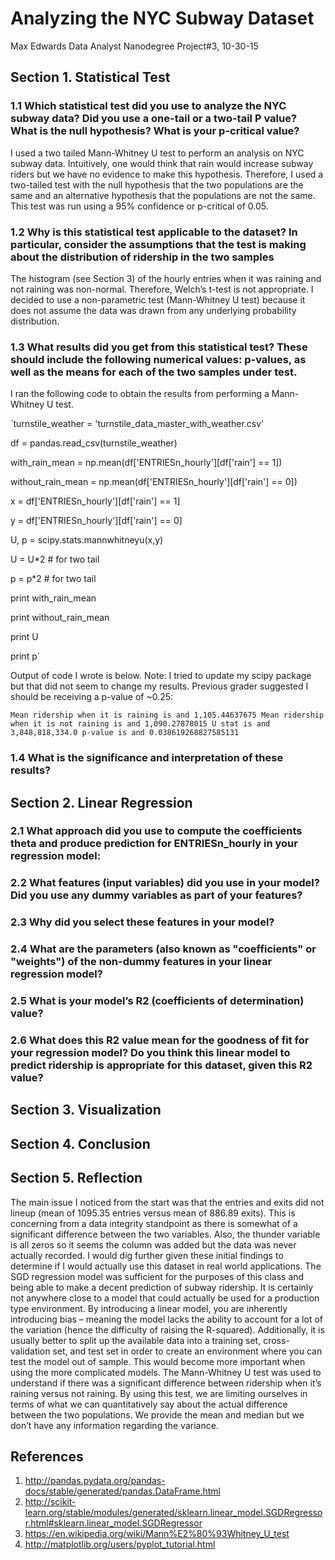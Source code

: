 # Analyzing the NYC Subway Dataset
Max Edwards
Data Analyst Nanodegree Project#3, 10-30-15

## Section 1. Statistical Test

### 1.1 Which statistical test did you use to analyze the NYC subway data? Did you use a one-tail or a two-tail P value? What is the null hypothesis? What is your p-critical value?

I used a two tailed Mann-Whitney U test to perform an analysis on NYC subway data. Intuitively, one would think that rain would increase subway riders but we have no evidence to make this hypothesis. Therefore, I used a two-tailed test with the null hypothesis that the two populations are the same and an alternative hypothesis that the populations are not the same. This test was run using a 95% confidence or p-critical of 0.05.

### 1.2 Why is this statistical test applicable to the dataset? In particular, consider the assumptions that the test is making about the distribution of ridership in the two samples

The histogram (see Section 3) of the hourly entries when it was raining and not raining was non-normal. Therefore, Welch’s t-test is not appropriate. I decided to use a non-parametric test (Mann-Whitney U test) because it does not assume the data was drawn from any underlying probability distribution.

### 1.3 What results did you get from this statistical test? These should include the following numerical values: p-values, as well as the means for each of the two samples under test.

I ran the following code to obtain the results from performing a Mann-Whitney U test.

`turnstile_weather = 'turnstile_data_master_with_weather.csv'

df = pandas.read_csv(turnstile_weather)

with_rain_mean = np.mean(df['ENTRIESn_hourly'][df['rain'] == 1])

without_rain_mean = np.mean(df['ENTRIESn_hourly'][df['rain'] == 0])

x = df['ENTRIESn_hourly'][df['rain'] == 1]

y = df['ENTRIESn_hourly'][df['rain'] == 0]

U, p = scipy.stats.mannwhitneyu(x,y)

U = U*2 # for two tail

p = p*2 # for two tail

print with_rain_mean

print without_rain_mean

print U

print p`

Output of code I wrote is below. Note: I tried to update my scipy package but that did not seem to change my results. Previous grader suggested I should be receiving a p-value of ~0.25:

`Mean ridership when it is raining is and 1,105.44637675
Mean ridership when it is not raining is and 1,090.27878015
U stat is and 3,848,818,334.0
p-value is and 0.038619268827585131`

### 1.4 What is the significance and interpretation of these results?

## Section 2. Linear Regression

### 2.1 What approach did you use to compute the coefficients theta and produce prediction for ENTRIESn_hourly in your regression model:

### 2.2 What features (input variables) did you use in your model? Did you use any dummy variables as part of your features?

### 2.3 Why did you select these features in your model?

### 2.4 What are the parameters (also known as "coefficients" or "weights") of the non-dummy features in your linear regression model?

### 2.5 What is your model’s R2 (coefficients of determination) value?

### 2.6 What does this R2 value mean for the goodness of fit for your regression model? Do you think this linear model to predict ridership is appropriate for this dataset, given this R2 value?

## Section 3. Visualization

## Section 4. Conclusion

## Section 5. Reflection

The main issue I noticed from the start was that the entries and exits did not lineup (mean of 1095.35 entries versus mean of 886.89 exits). This is concerning from a data integrity standpoint as there is somewhat of a significant difference between the two variables. Also, the thunder variable is all zeros so it seems the column was added but the data was never actually recorded. I would dig further given these initial findings to determine if I would actually use this dataset in real world applications.
The SGD regression model was sufficient for the purposes of this class and being able to make a decent prediction of subway ridership. It is certainly not anywhere close to a model that could actually be used for a production type environment. By introducing a linear model, you are inherently introducing bias – meaning the model lacks the ability to account for a lot of the variation (hence the difficulty of raising the R-squared). Additionally, it is usually better to split up the available data into a training set, cross-validation set, and test set in order to create an environment where you can test the model out of sample. This would become more important when using the more complicated models.
The Mann-Whitney U test was used to understand if there was a significant difference between ridership when it’s raining versus not raining. By using this test, we are limiting ourselves in terms of what we can quantitatively say
about the actual difference between the two populations. We provide the mean and median but we don’t have any information regarding the variance.

## References

1. http://pandas.pydata.org/pandas-docs/stable/generated/pandas.DataFrame.html
2. http://scikit-learn.org/stable/modules/generated/sklearn.linear_model.SGDRegressor.html#sklearn.linear_model.SGDRegressor
3. https://en.wikipedia.org/wiki/Mann%E2%80%93Whitney_U_test
4. http://matplotlib.org/users/pyplot_tutorial.html